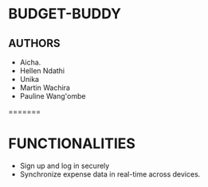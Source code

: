 # BUDGET-BUDDY
## AUTHORS
- Aicha.
- Hellen Ndathi
- Unika
- Martin Wachira
- Pauline Wang'ombe





=======
# FUNCTIONALITIES
 -  Sign up and log in securely
 - Synchronize expense data in real-time across devices.

